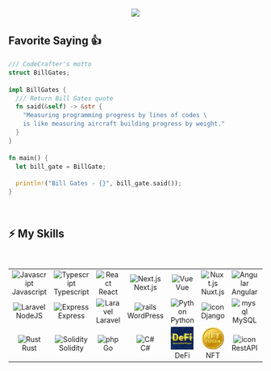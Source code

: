 #
<p align='center'>
  <img src='https://github-widgetbox.vercel.app/api/profile?username=pixelcodecrafter&theme=darkmode&data=followers,repositories,stars,commits' />
</p>

## Favorite Saying 👍

```rust
/// CodeCrafter's motto
struct BillGates;

impl BillGates {
  /// Return Bill Gates quote
  fn said(&self) -> &str {
    "Measuring programming progress by lines of codes \
    is like measuring aircraft building progress by weight."
  }
}

fn main() {
  let bill_gate = BillGate;

  println!("Bill Gates - {}", bill_gate.said());
}
```
<br />

## ⚡ My Skills
<br />

<table align="center">
<tr>
  <td align="center" width="90">
      <img src="https://techstack-generator.vercel.app/js-icon.svg" alt="Javascript" width="45" height="45" />
      <br>Javascript
  </td>
  <td align="center" width="90">
      <img src="https://techstack-generator.vercel.app/ts-icon.svg" alt="Typescript" width="45" height="45" />
      <br>Typescript
  </td>
  <td align="center" width="90">
      <img src="https://techstack-generator.vercel.app/react-icon.svg" alt="React" width="45" height="45" />
      <br>React
  </td>
  <td align="center" width="90">
      <img src="https://skillicons.dev/icons?i=nextjs" width="45" height="45" alt="Next.js" />
      <br>Next.js
  </td>
    <td align="center" width="90">
      <img src="https://skillicons.dev/icons?i=vue" width="45" height="45" alt="Vue" />
      <br>Vue
    </td>
    <td align="center" width="90">
      <img src="https://skillicons.dev/icons?i=nuxtjs" width="45" height="45" alt="Nuxt.js" />
      <br>Nuxt.js
    </td>
    <td align="center" width="90">
      <img src="https://skillicons.dev/icons?i=angular" width="45" height="45" alt="Angular" />
      <br>Angular
    </td>
    <td align="center" width="90">
      <img src="https://skillicons.dev/icons?i=threejs" width="45" height="45" alt="Three.js" />
      <br>Three.js
    </td>
  </tr>
<tr>
   <td align="center" width="90">
      <img src="https://skillicons.dev/icons?i=nodejs" width="45" height="45" alt="Laravel" />
      <br>NodeJS
    </td>
     <td align="center" width="90">
      <img src="https://skillicons.dev/icons?i=express" width="45" height="45" alt="Express" />
      <br>Express
    </td>
    <td align="center" width="90">
      <img src="https://skillicons.dev/icons?i=laravel" width="45" height="45" alt="Laravel" />
      <br>Laravel
    </td>
    <td align="center" width="90">
      <img src="https://skillicons.dev/icons?i=wordpress" width="45" height="45" alt="rails" />
      <br>WordPress
    </td>
      <td align="center" width="90">
      <img src="https://skillicons.dev/icons?i=python" width="45" height="45" alt="Python" />
      <br>Python
    </td>
    <td align="center" width="90">
      <img src="https://techstack-generator.vercel.app/django-icon.svg" alt="icon" width="45" height="45" />
      <br>Django
    </td>
   <td align="center" width="90">
      <img src="https://skillicons.dev/icons?i=mysql" width="45" height="45" alt="mysql" />
      <br>MySQL
    </td>
    <td align="center" width="90">
      <img src="https://skillicons.dev/icons?i=mongodb" width="45" height="45" alt="php" />
      <br>Mongo
    </td>
     </tr>
     <tr>  
       <td align="center" width="90">
      <img src="https://skillicons.dev/icons?i=rust" width="45" height="45" alt="Rust" />
        <br>Rust
      </td>
      <td align="center" width="90">
        <img src="https://skillicons.dev/icons?i=solidity" width="45" height="45" alt="Solidity" />
        <br>Solidity
      </td>
      <td align="center" width="90">
        <img src="https://skillicons.dev/icons?i=go" width="45" height="45" alt="php" />
        <br>Go
      </td>
      <td align="center" width="90">
        <img src="https://skillicons.dev/icons?i=c#" width="45" height="45" alt="C#" />
        <br>C#
      <td align="center" width="90">
        <img src="https://github.com/kroim/profile/blob/master/icons/icon_defi.png?raw=true" height="45" >
        <br>DeFi
      </td>
       </td>
        <td align="center" width="90">
        <img src="https://github.com/kroim/profile/blob/master/icons/icon_nft.png?raw=true" height="45" >
        <br>NFT
      </td>
      <td align="center" width="90">
        <img src="https://techstack-generator.vercel.app/restapi-icon.svg" alt="icon" width="45" height="45" />
        <br>RestAPI
      </td>
      <td align="center" width="90">
        <img src="https://skillicons.dev/icons?i=fastapi" width="45" height="45" alt="Flutter" />
        <br>FastAPI
      </td>  
    </tr>
</table>
<h2></h2>
